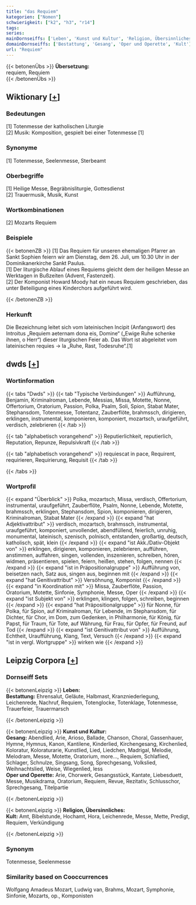 ```yaml
---
title: "das Requiem"
kategorien: ["Nomen"]
schwierigkeit: ["k2", "h3", "r14"]
tags:
series:
mainDornseiffs: ['Leben', 'Kunst und Kultur', 'Religion, Übersinnliches']
domainDornseiffs: ['Bestattung', 'Gesang', 'Oper und Operette', 'Kult']
url: "Requiem"
---
```


{{< betonenÜbs >}}
**Übersetzung:**  
requiem, Requiem  
{{< /betonenÜbs >}}

## Wiktionary [[+](https://de.wiktionary.org/wiki/Requiem)]

### Bedeutungen
[1] Totenmesse der katholischen Liturgie  
[2] Musik: Komposition, gespielt bei einer Totenmesse [1]  

### Synonyme
[1] Totenmesse, Seelenmesse, Sterbeamt  

### Oberbegriffe
[1] Heilige Messe, Begräbnisliturgie, Gottesdienst  
[2] Trauermusik, Musik, Kunst  

### Wortkombinationen
[2] Mozarts Requiem  

### Beispiele
{{< betonenZB >}}
[1] Das Requiem für unseren ehemaligen Pfarrer an Sankt Sophien feiern wir am Dienstag, dem 26. Juli, um 10.30 Uhr in der Dominikanerkirche Sankt Paulus.  
[1] Der liturgische Ablauf eines Requiems gleicht dem der heiligen Messe an Werktagen in Bußzeiten (Advent, Fastenzeit).  
[2] Der Komponist Howard Moody hat ein neues Requiem geschrieben, das unter Beteiligung eines Kinderchors aufgeführt wird.  

{{< /betonenZB >}}
### Herkunft
Die Bezeichnung leitet sich vom lateinischen Incipit (Anfangswort) des Introitus „Requiem aeternam dona eis, Domine“ („Ewige Ruhe schenke ihnen, o Herr“) dieser liturgischen Feier ab. Das Wort ist abgeleitet vom lateinischen requies → la „Ruhe, Rast, Todesruhe“.[1]  



## dwds [[+](https://www.dwds.de/wb/Requiem)]

### Wortinformation
{{< tabs "Dwds" >}}
{{< tab "Typische Verbindungen" >}}
Aufführung, Benjamin, Kriminalroman, Lebende, Messias, Missa, Motette, Nonne, Offertorium, Oratorium, Passion, Polka, Psalm, Soli, Spion, Stabat Mater, Stephansdom, Totenmesse, Totentanz, Zauberflöte, brahmssch, dirigieren, erklingen, instrumental, komponieren, komponiert, mozartsch, uraufgeführt, verdisch, zelebrieren
{{< /tab >}}

{{< tab "alphabetisch vorangehend" >}}
Reputierlichkeit, reputierlich, Reputation, Repunze, Repulsivkraft
{{< /tab >}}

{{< tab "alphabetisch vorangehend" >}}
requiescat in pace, Requirent, requirieren, Requirierung, Requisit
{{< /tab >}}

{{< /tabs >}}

### Wortprofil
{{< expand "Überblick" >}} Polka, mozartsch, Missa, verdisch, Offertorium, instrumental, uraufgeführt, Zauberflöte, Psalm, Nonne, Lebende, Motette, brahmssch, erklingen, Stephansdom, Spion, komponieren, dirigieren, Kriminalroman, Stabat Mater {{< /expand >}}
{{< expand "hat Adjektivattribut" >}} verdisch, mozartsch, brahmssch, instrumental, uraufgeführt, komponiert, unvollendet, abendfüllend, feierlich, unruhig, monumental, lateinisch, szenisch, polnisch, entstanden, großartig, deutsch, katholisch, spät, klein {{< /expand >}}
{{< expand "ist Akk./Dativ-Objekt von" >}} erklingen, dirigieren, komponieren, zelebrieren, aufführen, anstimmen, auffahren, singen, vollenden, inszenieren, schreiben, hören, widmen, präsentieren, spielen, feiern, heißen, stehen, folgen, nennen {{< /expand >}}
{{< expand "ist in Präpositionalgruppe" >}} Aufführung von, beisetzen nach, Satz aus, singen aus, beginnen mit {{< /expand >}}
{{< expand "hat Genitivattribut" >}} Versöhnung, Komponist {{< /expand >}}
{{< expand "in Koordination mit" >}} Missa, Zauberflöte, Passion, Oratorium, Motette, Sinfonie, Symphonie, Messe, Oper {{< /expand >}}
{{< expand "ist Subjekt von" >}} erklingen, klingen, folgen, schreiben, beginnen {{< /expand >}}
{{< expand "hat Präpositionalgruppe" >}} für Nonne, für Polka, für Spion, auf Kriminalroman, für Lebende, im Stephansdom, für Dichter, für Chor, im Dom, zum Gedenken, in Philharmonie, für König, für Papst, für Traum, für Tote, auf Währung, für Frau, für Opfer, für Freund, auf Tod {{< /expand >}}
{{< expand "ist Genitivattribut von" >}} Aufführung, Echtheit, Uraufführung, Klang, Text, Versuch {{< /expand >}}
{{< expand "ist in vergl. Wortgruppe" >}} wirken wie {{< /expand >}}

## Leipzig Corpora [[+](https://corpora.uni-leipzig.de/en/res?word=Requiem&corpusId=deu_newscrawl-public_2018)]

### Dornseiff Sets
{{< betonenLeipzig >}}
**Leben:**  
**Bestattung:** Ehrensalut, Geläute, Halbmast, Kranzniederlegung, Leichenrede, Nachruf, Requiem, Totenglocke, Totenklage, Totenmesse, Trauerfeier, Trauermarsch  

{{< /betonenLeipzig >}}


{{< betonenLeipzig >}}
**Kunst und Kultur:**  
**Gesang:** Abendlied, Arie, Arioso, Ballade, Chanson, Choral, Gassenhauer, Hymne, Hymnus, Kanon, Kantilene, Kinderlied, Kirchengesang, Kirchenlied, Koloratur, Koloraturarie, Kunstlied, Lied, Liedchen, Madrigal, Melodie, Melodram, Messe, Motette, Oratorium, more..., Requiem, Schlaflied, Schlager, Schnulze, Singsang, Song, Sprechgesang, Volkslied, Weihnachtslied, Weise, Wiegenlied, less  
**Oper und Operette:** Arie, Chorwerk, Gesangsstück, Kantate, Liebesduett, Messe, Musikdrama, Oratorium, Requiem, Revue, Rezitativ, Schlusschor, Sprechgesang, Titelpartie  

{{< /betonenLeipzig >}}


{{< betonenLeipzig >}}
**Religion, Übersinnliches:**  
**Kult:** Amt, Bibelstunde, Hochamt, Hora, Leichenrede, Messe, Mette, Predigt, Requiem, Verkündigung  

{{< /betonenLeipzig >}}

### Synonym
Totenmesse, Seelenmesse


### Similarity based on Cooccurrences
Wolfgang Amadeus Mozart, Ludwig van, Brahms, Mozart, Symphonie, Sinfonie, Mozarts, op., Komponisten

